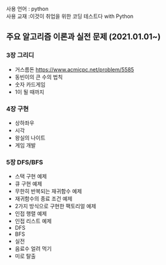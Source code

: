 사용 언어 : python  
사용 교재 :이것이 취업을 위한 코딩 테스트다 with Python

## 주요 알고리즘 이론과 실전 문제 (2021.01.01~)

### 3장 그리디

- 거스름돈 https://www.acmicpc.net/problem/5585
- 동빈이의 큰 수의 법칙
- 숫자 카드게임
- 1이 될 때까지

### 4장 구현

- 상하좌우
- 시각
- 왕실의 나이트
- 게임 개발

### 5장 DFS/BFS

- 스택 구현 예제
- 큐 구현 예제
- 무한히 반복되는 재귀함수 예제
- 재귀함수의 종료 조건 예제
- 2가지 방식으로 구현한 팩토리얼 예제
- 인접 행렬 예제
- 인접 리스트 예제
- DFS
- BFS
- 실전
- 음료수 얼려 먹기
- 미로 탈출

